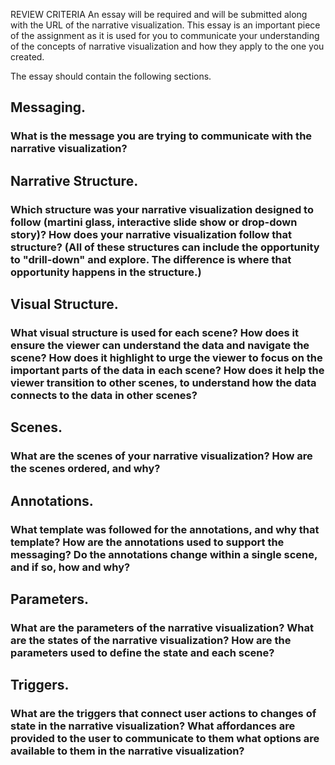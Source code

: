 REVIEW CRITERIA
An essay will be required and will be submitted along with the URL of the narrative visualization. This essay is an important piece of the assignment as it is used for you to communicate your understanding of the concepts of narrative visualization and how they apply to the one you created.

The essay should contain the following sections.

## Messaging.

### What is the message you are trying to communicate with the narrative visualization?

## Narrative Structure.

### Which structure was your narrative visualization designed to follow (martini glass, interactive slide show or drop-down story)? How does your narrative visualization follow that structure? (All of these structures can include the opportunity to "drill-down" and explore. The difference is where that opportunity happens in the structure.)

## Visual Structure.

### What visual structure is used for each scene? How does it ensure the viewer can understand the data and navigate the scene? How does it highlight to urge the viewer to focus on the important parts of the data in each scene? How does it help the viewer transition to other scenes, to understand how the data connects to the data in other scenes?

## Scenes.

### What are the scenes of your narrative visualization? How are the scenes ordered, and why?

## Annotations.

### What template was followed for the annotations, and why that template? How are the annotations used to support the messaging? Do the annotations change within a single scene, and if so, how and why?

## Parameters.

### What are the parameters of the narrative visualization? What are the states of the narrative visualization? How are the parameters used to define the state and each scene?

## Triggers.

### What are the triggers that connect user actions to changes of state in the narrative visualization? What affordances are provided to the user to communicate to them what options are available to them in the narrative visualization?
